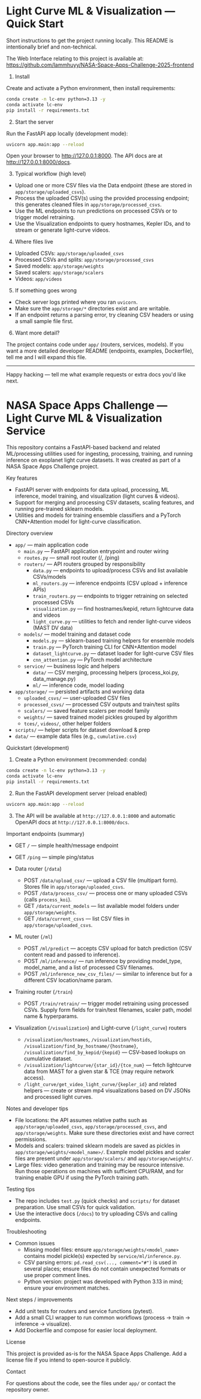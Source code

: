 # Light Curve ML & Visualization — Quick Start

Short instructions to get the project running locally. This README is intentionally brief and non-technical.

The Web Interface relating to this project is available at: https://github.com/lammhuyy/NASA-Space-Apps-Challenge-2025-frontend

1) Install

Create and activate a Python environment, then install requirements:

```bash
conda create -n lc-env python=3.13 -y
conda activate lc-env
pip install -r requirements.txt
```

2) Start the server

Run the FastAPI app locally (development mode):

```bash
uvicorn app.main:app --reload
```

Open your browser to http://127.0.0.1:8000. The API docs are at http://127.0.0.1:8000/docs.

3) Typical workflow (high level)

- Upload one or more CSV files via the Data endpoint (these are stored in `app/storage/uploaded_csvs`).
- Process the uploaded CSV(s) using the provided processing endpoint; this generates cleaned files in `app/storage/processed_csvs`.
- Use the ML endpoints to run predictions on processed CSVs or to trigger model retraining.
- Use the Visualization endpoints to query hostnames, Kepler IDs, and to stream or generate light-curve videos.

4) Where files live

- Uploaded CSVs: `app/storage/uploaded_csvs`
- Processed CSVs and splits: `app/storage/processed_csvs`
- Saved models: `app/storage/weights`
- Saved scalers: `app/storage/scalers`
- Videos: `app/videos`

5) If something goes wrong

- Check server logs printed where you ran `uvicorn`.
- Make sure the `app/storage/*` directories exist and are writable.
- If an endpoint returns a parsing error, try cleaning CSV headers or using a small sample file first.

6) Want more detail?

The project contains code under `app/` (routers, services, models). If you want a more detailed developer README (endpoints, examples, Dockerfile), tell me and I will expand this file.

---

Happy hacking — tell me what example requests or extra docs you'd like next.
# NASA Space Apps Challenge — Light Curve ML & Visualization Service

This repository contains a FastAPI-based backend and related ML/processing utilities used for ingesting, processing, training, and running inference on exoplanet light curve datasets. It was created as part of a NASA Space Apps Challenge project.

Key features
- FastAPI server with endpoints for data upload, processing, ML inference, model training, and visualization (light curves & videos).
- Support for merging and processing CSV datasets, scaling features, and running pre-trained sklearn models.
- Utilities and models for training ensemble classifiers and a PyTorch CNN+Attention model for light-curve classification.

Directory overview

- `app/` — main application code
  - `main.py` — FastAPI application entrypoint and router wiring
  - `routes.py` — small root router (/, /ping)
  - `routers/` — API routers grouped by responsibility
    - `data.py` — endpoints to upload/process CSVs and list available CSVs/models
    - `ml_routers.py` — inference endpoints (CSV upload + inference APIs)
    - `train_routers.py` — endpoints to trigger retraining on selected processed CSVs
    - `visualization.py` — find hostnames/kepid, return lightcurve data and videos
    - `light_curve.py` — utilities to fetch and render light-curve videos (MAST DV data)
  - `models/` — model training and dataset code
    - `models.py` — sklearn-based training helpers for ensemble models
    - `train.py` — PyTorch training CLI for CNN+Attention model
    - `dataset_lightcurve.py` — dataset loader for light-curve CSV files
    - `cnn_attention.py` — PyTorch model architecture
  - `service/` — business logic and helpers
    - `data/` — CSV merging, processing helpers (process_koi.py, data_manage.py)
    - `ml/` — inference code, model loading
- `app/storage/` — persisted artifacts and working data
  - `uploaded_csvs/` — user-uploaded CSV files
  - `processed_csvs/` — processed CSV outputs and train/test splits
  - `scalers/` — saved feature scalers per model family
  - `weights/` — saved trained model pickles grouped by algorithm
  - `tces/`, `videos/`, other helper folders
- `scripts/` — helper scripts for dataset download & prep
- `data/` — example data files (e.g., `cumulative.csv`)

Quickstart (development)

1. Create a Python environment (recommended: conda)

```bash
conda create -n lc-env python=3.13 -y
conda activate lc-env
pip install -r requirements.txt
```

2. Run the FastAPI development server (reload enabled)

```bash
uvicorn app.main:app --reload
```

3. The API will be available at `http://127.0.0.1:8000` and automatic OpenAPI docs at `http://127.0.0.1:8000/docs`.

Important endpoints (summary)

- GET `/` — simple health/message endpoint
- GET `/ping` — simple ping/status

- Data router (`/data`)
  - POST `/data/upload_csv/` — upload a CSV file (multipart form). Stores file in `app/storage/uploaded_csvs`.
  - POST `/data/process_csv/` — process one or many uploaded CSVs (calls `process_koi`).
  - GET `/data/current_models` — list available model folders under `app/storage/weights`.
  - GET `/data/current_csvs` — list CSV files in `app/storage/uploaded_csvs`.

- ML router (`/ml`)
  - POST `/ml/predict` — accepts CSV upload for batch prediction (CSV content read and passed to inference).
  - POST `/ml/inference/` — run inference by providing model_type, model_name, and a list of processed CSV filenames.
  - POST `/ml/inference_new_csv_files/` — similar to inference but for a different CSV location/name param.

- Training router (`/train`)
  - POST `/train/retrain/` — trigger model retraining using processed CSVs. Supply form fields for train/test filenames, scaler path, model name & hyperparams.

- Visualization (`/visualization`) and Light-curve (`/light_curve`) routers
  - `/visualization/hostnames`, `/visualization/hostids`, `/visualization/find_by_hostname/{hostname}`, `/visualization/find_by_kepid/{kepid}` — CSV-based lookups on cumulative dataset.
  - `/visualization/lightcurve/{star_id}/{tce_num}` — fetch lightcurve data from MAST for a given star & TCE (may require network access).
  - `/light_curve/get_video_light_curve/{kepler_id}` and related helpers — create or stream mp4 visualizations based on DV JSONs and processed light curves.

Notes and developer tips

- File locations: the API assumes relative paths such as `app/storage/uploaded_csvs`, `app/storage/processed_csvs`, and `app/storage/weights`. Make sure these directories exist and have correct permissions.
- Models and scalers: trained sklearn models are saved as pickles in `app/storage/weights/<model_name>/`. Example model pickles and scaler files are present under `app/storage/scalers/` and `app/storage/weights/`.
- Large files: video generation and training may be resource intensive. Run those operations on machines with sufficient CPU/RAM, and for training enable GPU if using the PyTorch training path.

Testing tips

- The repo includes `test.py` (quick checks) and `scripts/` for dataset preparation. Use small CSVs for quick validation.
- Use the interactive docs (`/docs`) to try uploading CSVs and calling endpoints.

Troubleshooting

- Common issues
  - Missing model files: ensure `app/storage/weights/<model_name>` contains model pickle(s) expected by `service/ml/inference.py`.
  - CSV parsing errors: `pd.read_csv(..., comment="#")` is used in several places; ensure files do not contain unexpected formats or use proper comment lines.
  - Python version: project was developed with Python 3.13 in mind; ensure your environment matches.

Next steps / improvements

- Add unit tests for routers and service functions (pytest).
- Add a small CLI wrapper to run common workflows (process -> train -> inference -> visualize).
- Add Dockerfile and compose for easier local deployment.

License

This project is provided as-is for the NASA Space Apps Challenge. Add a license file if you intend to open-source it publicly.

Contact

For questions about the code, see the files under `app/` or contact the repository owner.
